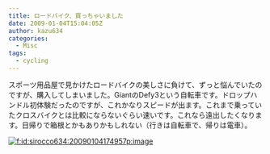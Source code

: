 ```yaml
---
title: ロードバイク、買っちゃいました
date: 2009-01-04T15:04:05Z
author: kazu634
categories:
  - Misc
tags:
  - cycling
---
```

<div class="section">
<p>
    スポーツ用品屋で見かけたロードバイクの美しさに負けて、ずっと悩んでいたのですが、購入してしまいました。GiantのDefy3という自転車です。ドロップハンドル初体験だったのですが、これかなりスピードが出ます。これまで乗っていたクロスバイクとは比較にならないぐらい速いです。これなら遠出したくなります。日帰りで箱根とかもありかもしれない（行きは自転車で、帰りは電車）。
</p>

<p>
<a href="http://f.hatena.ne.jp/sirocco634/20090104174957" onclick="__gaTracker('send', 'event', 'outbound-article', 'http://f.hatena.ne.jp/sirocco634/20090104174957', '');" class="hatena-fotolife" target="_blank"><img src="http://cdn-ak.f.st-hatena.com/images/fotolife/s/sirocco634/20090104/20090104174957.png" alt="f:id:sirocco634:20090104174957p:image" title="f:id:sirocco634:20090104174957p:image" class="hatena-fotolife" /></a>
</p>
</div>
